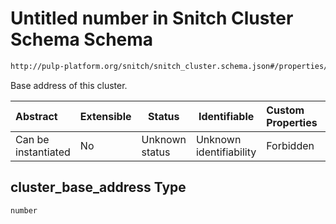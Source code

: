 # Untitled number in Snitch Cluster Schema Schema

```txt
http://pulp-platform.org/snitch/snitch_cluster.schema.json#/properties/cluster_base_address
```

Base address of this cluster.


| Abstract            | Extensible | Status         | Identifiable            | Custom Properties | Additional Properties | Access Restrictions | Defined In                                                                        |
| :------------------ | ---------- | -------------- | ----------------------- | :---------------- | --------------------- | ------------------- | --------------------------------------------------------------------------------- |
| Can be instantiated | No         | Unknown status | Unknown identifiability | Forbidden         | Allowed               | none                | [snitch_cluster.schema.json\*](snitch_cluster.schema.json "open original schema") |

## cluster_base_address Type

`number`
